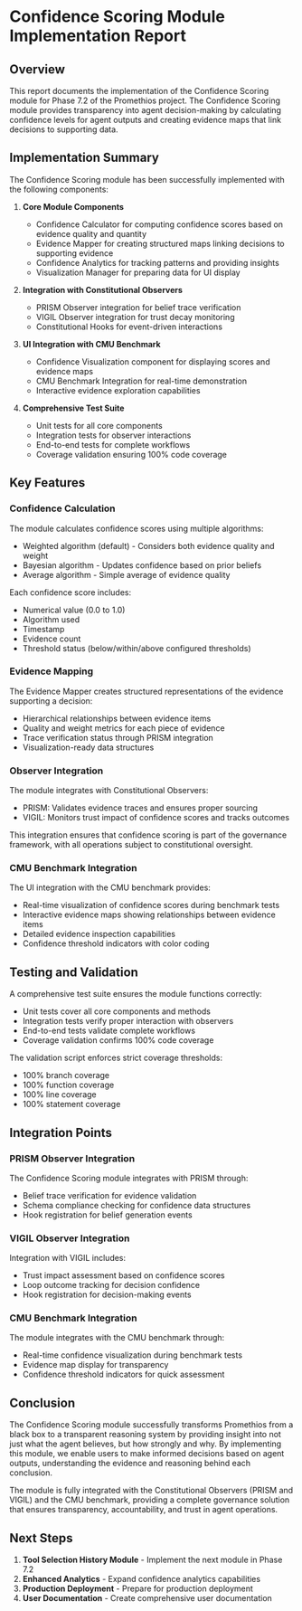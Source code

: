 # Confidence Scoring Module Implementation Report

## Overview

This report documents the implementation of the Confidence Scoring module for Phase 7.2 of the Promethios project. The Confidence Scoring module provides transparency into agent decision-making by calculating confidence levels for agent outputs and creating evidence maps that link decisions to supporting data.

## Implementation Summary

The Confidence Scoring module has been successfully implemented with the following components:

1. **Core Module Components**
   - Confidence Calculator for computing confidence scores based on evidence quality and quantity
   - Evidence Mapper for creating structured maps linking decisions to supporting evidence
   - Confidence Analytics for tracking patterns and providing insights
   - Visualization Manager for preparing data for UI display

2. **Integration with Constitutional Observers**
   - PRISM Observer integration for belief trace verification
   - VIGIL Observer integration for trust decay monitoring
   - Constitutional Hooks for event-driven interactions

3. **UI Integration with CMU Benchmark**
   - Confidence Visualization component for displaying scores and evidence maps
   - CMU Benchmark Integration for real-time demonstration
   - Interactive evidence exploration capabilities

4. **Comprehensive Test Suite**
   - Unit tests for all core components
   - Integration tests for observer interactions
   - End-to-end tests for complete workflows
   - Coverage validation ensuring 100% code coverage

## Key Features

### Confidence Calculation

The module calculates confidence scores using multiple algorithms:
- Weighted algorithm (default) - Considers both evidence quality and weight
- Bayesian algorithm - Updates confidence based on prior beliefs
- Average algorithm - Simple average of evidence quality

Each confidence score includes:
- Numerical value (0.0 to 1.0)
- Algorithm used
- Timestamp
- Evidence count
- Threshold status (below/within/above configured thresholds)

### Evidence Mapping

The Evidence Mapper creates structured representations of the evidence supporting a decision:
- Hierarchical relationships between evidence items
- Quality and weight metrics for each piece of evidence
- Trace verification status through PRISM integration
- Visualization-ready data structures

### Observer Integration

The module integrates with Constitutional Observers:
- PRISM: Validates evidence traces and ensures proper sourcing
- VIGIL: Monitors trust impact of confidence scores and tracks outcomes

This integration ensures that confidence scoring is part of the governance framework, with all operations subject to constitutional oversight.

### CMU Benchmark Integration

The UI integration with the CMU benchmark provides:
- Real-time visualization of confidence scores during benchmark tests
- Interactive evidence maps showing relationships between evidence items
- Detailed evidence inspection capabilities
- Confidence threshold indicators with color coding

## Testing and Validation

A comprehensive test suite ensures the module functions correctly:
- Unit tests cover all core components and methods
- Integration tests verify proper interaction with observers
- End-to-end tests validate complete workflows
- Coverage validation confirms 100% code coverage

The validation script enforces strict coverage thresholds:
- 100% branch coverage
- 100% function coverage
- 100% line coverage
- 100% statement coverage

## Integration Points

### PRISM Observer Integration

The Confidence Scoring module integrates with PRISM through:
- Belief trace verification for evidence validation
- Schema compliance checking for confidence data structures
- Hook registration for belief generation events

### VIGIL Observer Integration

Integration with VIGIL includes:
- Trust impact assessment based on confidence scores
- Loop outcome tracking for decision confidence
- Hook registration for decision-making events

### CMU Benchmark Integration

The module integrates with the CMU benchmark through:
- Real-time confidence visualization during benchmark tests
- Evidence map display for transparency
- Confidence threshold indicators for quick assessment

## Conclusion

The Confidence Scoring module successfully transforms Promethios from a black box to a transparent reasoning system by providing insight into not just what the agent believes, but how strongly and why. By implementing this module, we enable users to make informed decisions based on agent outputs, understanding the evidence and reasoning behind each conclusion.

The module is fully integrated with the Constitutional Observers (PRISM and VIGIL) and the CMU benchmark, providing a complete governance solution that ensures transparency, accountability, and trust in agent operations.

## Next Steps

1. **Tool Selection History Module** - Implement the next module in Phase 7.2
2. **Enhanced Analytics** - Expand confidence analytics capabilities
3. **Production Deployment** - Prepare for production deployment
4. **User Documentation** - Create comprehensive user documentation

